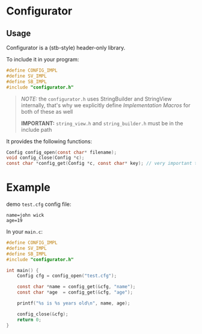 # Configurator

## Usage

Configurator is a (stb-style) header-only library.

To include it in your program:

```c
#define CONFIG_IMPL
#define SV_IMPL
#define SB_IMPL
#include "configurator.h"
```
> _NOTE:_ the `configurator.h` uses StringBuilder and StringView internally,
> that's why we explicitly define _Implementation Macros_ for both of these as well
> 
> **IMPORTANT:** `string_view.h` and `string_builder.h` must be in the include
> path

It provides the following functions:

```c
Config config_open(const char* filename);
void config_close(Config *c);
const char *config_get(Config *c, const char* key); // very important to call at the end
```
# Example

demo `test.cfg` config file:

```
name=john wick  
age=19  
```

In your `main.c`:  

```c
#define CONFIG_IMPL
#define SV_IMPL
#define SB_IMPL
#include "configurator.h"

int main() {
    Config cfg = config_open("test.cfg");

    const char *name = config_get(&cfg, "name");
    const char *age  = config_get(&cfg, "age");

    printf("%s is %s years old\n", name, age);

    config_close(&cfg);
    return 0;
}
```

